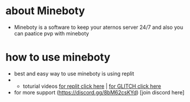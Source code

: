 # about Mineboty 

- Mineboty is a software to keep your aternos server 24/7 and also you can paatice pvp with mineboty


# how to use mineboty

- best and easy way to use mineboty is using replit 
- - toturial videos [for replit click here](https://www.youtube.com/watch?v=PDTV-SNSoyo&t=41s)   |   [for GLITCH click here](https://www.youtube.com/watch?v=6sPwCrHFYCY)
- for more support (https://discord.gg/8bM62csKYd) [join discord here]
